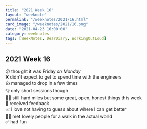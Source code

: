 ```yaml
---
title: "2021 Week 16"
layout: "weeknote"
permalink: "/weeknotes/2021/16.html"
card_image: "/weeknotes/2021/16.png"
date: "2021-04-23 16:00:00"
category: weeknotes
tags: [WeekNotes, DearDiary, WorkingOutLoud]
---
```


## 2021 Week 16

😮 thought it was Friday *on Monday* <br/>
❌ didn't expect to get to spend time with the engineers <br/>
👍 managed to drop in a few times <br/>
👎 only short sessions though <br />
🏃‍♂️ still hard miles but some great, open, honest things this week <br/>
💖 received feedback <br />
📈 I love not having to guess about where I can get better <br />
🚶‍♂️ met lovely people for a walk in the actual world <br />
✅ had fun
